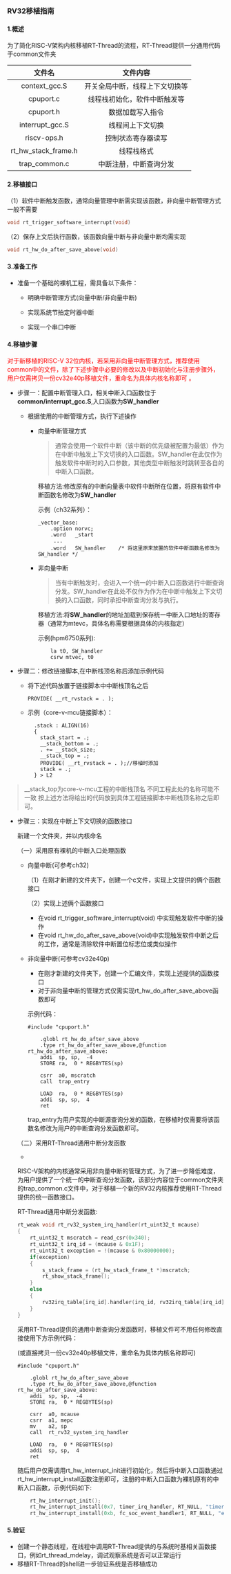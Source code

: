 ### RV32移植指南

#### 1.概述

为了简化RISC-V架构内核移植RT-Thread的流程，RT-Thread提供一分通用代码于common文件夹

|       文件名        |            文件内容            |
| :-----------------: | :----------------------------: |
|    context_gcc.S    | 开关全局中断，线程上下文切换等 |
|      cpuport.c      |  线程栈初始化，软件中断触发等  |
|      cpuport.h      |        数据加载写入指令        |
|   interrupt_gcc.S   |        线程间上下文切换        |
|     riscv-ops.h     |       控制状态寄存器读写       |
| rt_hw_stack_frame.h |           线程栈格式           |
|    trap_common.c    |     中断注册，中断查询分发     |

#### 2.移植接口

（1）软件中断触发函数，通常向量管理中断需实现该函数，非向量中断管理方式一般不需要

```c
void rt_trigger_software_interrupt(void)
```

（2）保存上文后执行函数，该函数向量中断与非向量中断均需实现

```c
void rt_hw_do_after_save_above(void)
```

#### 3.准备工作

- 准备一个基础的裸机工程，需具备以下条件：

  - 明确中断管理方式(向量中断/非向量中断)

  - 实现系统节拍定时器中断
  - 实现一个串口中断

#### 4.移植步骤

<font color=red>对于新移植的RISC-V 32位内核，若采用非向量中断管理方式，推荐使用common中的文件，除了下述步骤中必要的修改以及中断初始化与注册步骤外，用户仅需拷贝一份cv32e40p移植文件，重命名为具体内核名称即可 。</font>

- 步骤一：配置中断管理入口，相关中断入口函数位于**common/interrupt_gcc.S**,入口函数为**SW_handler**

  - 根据使用的中断管理方式，执行下述操作

    - 向量中断管理方式

      > 通常会使用一个软件中断（该中断的优先级被配置为最低）作为在中断中触发上下文切换的入口函数。SW_handler在此仅作为触发软件中断时的入口参数，其他类型中断触发时跳转至各自的中断入口函数。
      >

      移植方法:修改原有的中断向量表中软件中断所在位置，将原有软件中断函数名修改为**SW_handler**

      示例（ch32系列）：

      ```assembly
      _vector_base:
          .option norvc;
          .word   _start
           ...
          .word   SW_handler    /* 将这里原来放置的软件中断函数名修改为SW_handler */
      ```

    - 非向量中断

      > 当有中断触发时，会进入一个统一的中断入口函数进行中断查询分发。SW_handler在此处不仅作为作为在中断中触发上下文切换的入口函数，同时承担中断查询分发与执行。
      >

      移植方法:将**SW_handler**的地址加载到保存统一中断入口地址的寄存器（通常为mtevc，具体名称需要根据具体的内核指定）

      示例(hpm6750系列):

      ```assembly
          la t0, SW_handler
          csrw mtvec, t0
      ```

- 步骤二：修改链接脚本,在中断栈顶名称后添加示例代码

  - 将下述代码放置于链接脚本中中断栈顶名之后

    ```assembly
    PROVIDE( __rt_rvstack = . );
    ```

  - 示例（core-v-mcu链接脚本）：

    ```assembly
      .stack : ALIGN(16)
      {
        stack_start = .;
        __stack_bottom = .;
        . += __stack_size;
        __stack_top = .;
        PROVIDE( __rt_rvstack = . );//移植时添加 
        stack = .;
      } > L2
    ```
  
> __stack_top为core-v-mcu工程的中断栈顶名  不同工程此处的名称可能不一致 按上述方法将给出的代码放到具体工程链接脚本中断栈顶名称之后即可。
  
- 步骤三：实现在中断上下文切换的函数接口

  新建一个文件夹，并以内核命名

  （一）采用原有裸机的中断入口处理函数

  - 向量中断(可参考ch32)

    （1）在刚才新建的文件夹下，创建一个c文件，实现上文提供的俩个函数接口

    （2）实现上述俩个函数接口
    - 在void rt_trigger_software_interrupt(void) 中实现触发软件中断的操作
    - 在void rt_hw_do_after_save_above(void)中实现触发软件中断之后的工作，通常是清除软件中断置位标志位或类似操作

  - 非向量中断(可参考cv32e40p)

    - 在刚才新建的文件夹下，创建一个汇编文件，实现上述提供的函数接口
    - 对于非向量中断的管理方式仅需实现rt_hw_do_after_save_above函数即可

    示例代码：

    ```assembly
    #include "cpuport.h"
    
    	.globl rt_hw_do_after_save_above
    	.type rt_hw_do_after_save_above,@function
    rt_hw_do_after_save_above:
    	addi  sp, sp,  -4
        STORE ra,  0 * REGBYTES(sp)
            
        csrr  a0, mscratch
        call  trap_entry
            
        LOAD  ra,  0 * REGBYTES(sp)
        addi  sp, sp,  4
        ret
    ```

    trap_entry为用户实现的中断源查询分发的函数，在移植时仅需要将该函数名修改为用户的中断查询分发函数即可。

  （二）采用RT-Thread通用中断分发函数

  - 

    RISC-V架构的内核通常采用非向量中断的管理方式，为了进一步降低难度，为用户提供了一个统一的中断查询分发函数，该部分内容位于common文件夹的trap_common.c文件中，对于移植一个新的RV32内核推荐使用RT-Thread提供的统一函数接口。

    RT-Thread通用中断分发函数:
    
    ```c
    rt_weak void rt_rv32_system_irq_handler(rt_uint32_t mcause)
    {
        rt_uint32_t mscratch = read_csr(0x340);
        rt_uint32_t irq_id = (mcause & 0x1F);
        rt_uint32_t exception = !(mcause & 0x80000000);
        if(exception)
        {
            s_stack_frame = (rt_hw_stack_frame_t *)mscratch;
            rt_show_stack_frame();
        }
        else
        {
            rv32irq_table[irq_id].handler(irq_id, rv32irq_table[irq_id].param);
        }
    }
  ```
    
  采用RT-Thread提供的通用中断查询分发函数时，移植文件可不用任何修改直接使用下方示例代码：
    
    (或直接拷贝一份cv32e40p移植文件，重命名为具体内核名称即可)
    
    ```assembly
    #include "cpuport.h"
    
    	.globl rt_hw_do_after_save_above
    	.type rt_hw_do_after_save_above,@function
    rt_hw_do_after_save_above:
    	addi  sp, sp,  -4
        STORE ra,  0 * REGBYTES(sp)
    
        csrr  a0, mcause
        csrr  a1, mepc
        mv    a2, sp
        call  rt_rv32_system_irq_handler
    
        LOAD  ra,  0 * REGBYTES(sp)
        addi  sp, sp,  4
        ret
    ```
    
    随后用户仅需调用rt_hw_interrupt_init进行初始化，然后将中断入口函数通过rt_hw_interrupt_install函数注册即可，注册的中断入口函数为裸机原有的中断入口函数，示例代码如下:
    
    ```c
        rt_hw_interrupt_init();
        rt_hw_interrupt_install(0x7, timer_irq_handler, RT_NULL, "timerirq");
        rt_hw_interrupt_install(0xb, fc_soc_event_handler1, RT_NULL, "eventirq");
    ```


#### 5.验证

- 创建一个静态线程，在线程中调用RT-Thread提供的与系统时基相关函数接口，例如rt_thread_mdelay，调试观察系统是否可以正常运行
- 移植RT-Thread的shell进一步验证系统是否移植成功

